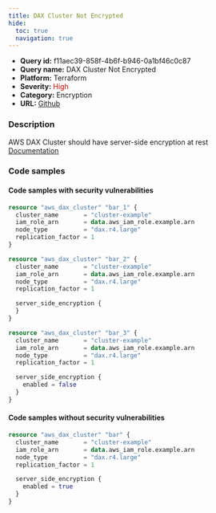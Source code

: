 ```yaml
---
title: DAX Cluster Not Encrypted
hide:
  toc: true
  navigation: true
---
```


<style>
  .highlight .hll {
    background-color: #ff171742;
  }
  .md-content {
    max-width: 1100px;
    margin: 0 auto;
  }
</style>

-   **Query id:** f11aec39-858f-4b6f-b946-0a1bf46c0c87
-   **Query name:** DAX Cluster Not Encrypted
-   **Platform:** Terraform
-   **Severity:** <span style="color:#C00">High</span>
-   **Category:** Encryption
-   **URL:** [Github](https://github.com/Checkmarx/kics/tree/master/assets/queries/terraform/aws/dax_cluster_not_encrypted)

### Description
AWS DAX Cluster should have server-side encryption at rest<br>
[Documentation](https://registry.terraform.io/providers/hashicorp/aws/latest/docs/resources/dax_cluster#enabled)

### Code samples
#### Code samples with security vulnerabilities
```tf title="Positive test num. 1 - tf file" hl_lines="1 14 25"
resource "aws_dax_cluster" "bar_1" {
  cluster_name       = "cluster-example"
  iam_role_arn       = data.aws_iam_role.example.arn
  node_type          = "dax.r4.large"
  replication_factor = 1
}

resource "aws_dax_cluster" "bar_2" {
  cluster_name       = "cluster-example"
  iam_role_arn       = data.aws_iam_role.example.arn
  node_type          = "dax.r4.large"
  replication_factor = 1

  server_side_encryption {
  }
}

resource "aws_dax_cluster" "bar_3" {
  cluster_name       = "cluster-example"
  iam_role_arn       = data.aws_iam_role.example.arn
  node_type          = "dax.r4.large"
  replication_factor = 1

  server_side_encryption {
    enabled = false
  }
}

```


#### Code samples without security vulnerabilities
```tf title="Negative test num. 1 - tf file"
resource "aws_dax_cluster" "bar" {
  cluster_name       = "cluster-example"
  iam_role_arn       = data.aws_iam_role.example.arn
  node_type          = "dax.r4.large"
  replication_factor = 1

  server_side_encryption {
    enabled = true
  }
}

```
